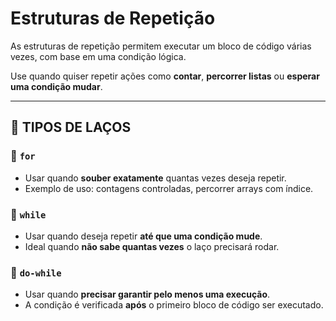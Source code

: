 # Estruturas de Repetição

As estruturas de repetição permitem executar um bloco de código várias vezes, com base em uma condição lógica.

Use quando quiser repetir ações como **contar**, **percorrer listas** ou **esperar uma condição mudar**.

---

## 🔁 TIPOS DE LAÇOS

### 🔹 `for`

- Usar quando **souber exatamente** quantas vezes deseja repetir.
- Exemplo de uso: contagens controladas, percorrer arrays com índice.

### 🔹 `while`

- Usar quando deseja repetir **até que uma condição mude**.
- Ideal quando **não sabe quantas vezes** o laço precisará rodar.

### 🔹 `do-while`

- Usar quando **precisar garantir pelo menos uma execução**.
- A condição é verificada **após** o primeiro bloco de código ser executado.